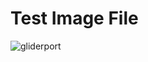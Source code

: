 # Test Image File
![gliderport](https://cdn.discordapp.com/attachments/763128098999894087/936431765944430632/IMG_5933.jpg)
